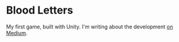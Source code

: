 # Blood Letters

My first game, built with Unity. I'm writing about the development
[on Medium](https://medium.com/learning-to-make-games).
